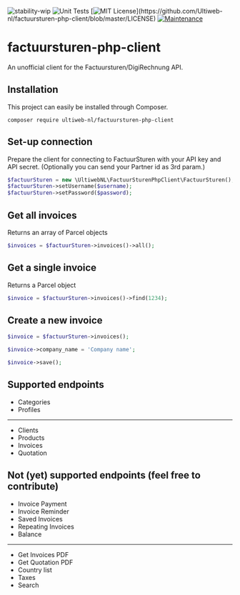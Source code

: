 ![stability-wip](https://img.shields.io/badge/stability-work_in_progress-lightgrey.svg) ![Unit Tests](https://github.com/Ultiweb-nl/factuursturen-php-client/workflows/Unit%20Tests/badge.svg) [![MIT License](https://img.shields.io/apm/l/atomic-design-ui.svg?)](https://github.com/Ultiweb-nl/factuursturen-php-client/blob/master/LICENSE) [![Maintenance](https://img.shields.io/badge/Maintained%3F-yes-green.svg)](https://GitHub.com/Naereen/StrapDown.js/graphs/commit-activity)

# factuursturen-php-client


An unofficial client for the Factuursturen/DigiRechnung API.

## Installation
This project can easily be installed through Composer.

```
composer require ultiweb-nl/factuursturen-php-client
```

## Set-up connection
Prepare the client for connecting to FactuurSturen with your API key and API secret. (Optionally you can send your Partner id as 3rd param.)
```php
$factuurSturen = new \UltiwebNL\FactuurSturenPhpClient\FactuurSturen();
$factuurSturen->setUsername($username);
$factuurSturen->setPassword($password);
```

## Get all invoices
Returns an array of Parcel objects
```php
$invoices = $factuurSturen->invoices()->all();
```

## Get a single invoice
Returns a Parcel object
```php
$invoice = $factuurSturen->invoices()->find(1234);
```

## Create a new invoice
```php
$invoice = $factuurSturen->invoices();

$invoice->company_name = 'Company name';

$invoice->save();
```

## Supported endpoints

- Categories
- Profiles




--------------
- Clients 
- Products
- Invoices
- Quotation
  
## Not (yet) supported endpoints (feel free to contribute)
- Invoice Payment
- Invoice Reminder
- Saved Invoices
- Repeating Invoices
- Balance

-------------
- Get Invoices PDF
- Get Quotation PDF
- Country list
- Taxes
- Search
